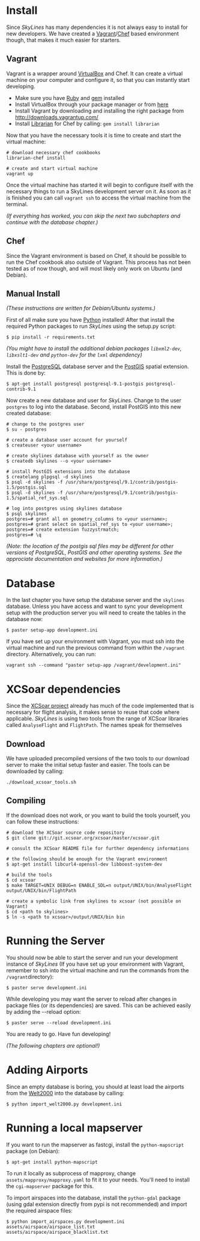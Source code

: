 # Install

Since *SkyLines* has many dependencies it is not always easy to install for new developers. We have created a [Vagrant](http://www.vagrantup.com/)/[Chef](http://www.opscode.com/chef/) based environment though, that makes it much easier for starters.

## Vagrant

Vagrant is a wrapper around [VirtualBox](http://www.virtualbox.org/) and Chef. It can create a virtual machine on your computer and configure it, so that you can instantly start developing.

* Make sure you have [Ruby](http://www.ruby-lang.org/de/) and [gem](http://rubygems.org/) installed
* Install VirtualBox through your package manager or from [here](https://www.virtualbox.org/wiki/Downloads)
* Install Vagrant by downloading and installing the right package from <http://downloads.vagrantup.com/>
* Install [Librarian](https://github.com/applicationsonline/librarian) for Chef by calling: `gem install librarian`

Now that you have the necessary tools it is time to create and start the virtual machine:

    # download necessary chef cookbooks
    librarian-chef install

    # create and start virtual machine
    vagrant up

Once the virtual machine has started it will begin to configure itself with the necessary things to run a SkyLines development server on it. As soon as it is finished you can call `vagrant ssh` to access the virtual machine from the terminal.

*(If everything has worked, you can skip the next two subchapters and continue with the database chapter.)*

## Chef

Since the Vagrant environment is based on Chef, it should be possible to run the Chef cookbook also outside of Vagrant. This process has not been tested as of now though, and will most likely only work on Ubuntu (and Debian).

## Manual Install

*(These instructions are written for Debian/Ubuntu systems.)*

First of all make sure you have [Python](http://www.python.org/) installed! After that install the required Python packages to run *SkyLines* using the setup.py script:

    $ pip install -r requirements.txt

*(You might have to install the additional debian packages `libxml2-dev`, `libxslt1-dev` and `python-dev` for the `lxml` dependency)*

Install the [PostgreSQL](http://www.postgresql.org/) database server and the [PostGIS](http://postgis.net/) spatial extension. This is done by:

    $ apt-get install postgresql postgresql-9.1-postgis postgresql-contrib-9.1

Now create a new database and user for *SkyLines*. Change to the user `postgres` to log into the database. Second, install PostGIS into this new created database:

    # change to the postgres user
    $ su - postgres

    # create a database user account for yourself
    $ createuser <your username>

    # create skylines database with yourself as the owner
    $ createdb skylines --o <your username>

    # install PostGIS extensions into the database
    $ createlang plpgsql -d skylines
    $ psql -d skylines -f /usr/share/postgresql/9.1/contrib/postgis-1.5/postgis.sql
    $ psql -d skylines -f /usr/share/postgresql/9.1/contrib/postgis-1.5/spatial_ref_sys.sql

    # log into postgres using skylines database
    $ psql skylines
    postgres=# grant all on geometry_columns to <your username>;
    postgres=# grant select on spatial_ref_sys to <your username>;
    postgres=# create extension fuzzystrmatch;
    postgres=# \q

*(Note: the location of the postgis sql files may be different for other versions of PostgreSQL, PostGIS and other operating systems. See the approciate documentation and websites for more information.)*


# Database

In the last chapter you have setup the database server and the `skylines` database. Unless you have access and want to sync your development setup with the production server you will need to create the tables in the database now:

    $ paster setup-app development.ini

If you have set up your environment with Vagrant, you must ssh into the virtual machine and run the previous command from within the ```/vagrant``` directory.
Alternatively, you can run:

    vagrant ssh --command "paster setup-app /vagrant/development.ini"

# XCSoar dependencies

Since the [XCSoar project](http://www.xcsoar.org/) already has much of the code implemented that is necessary for flight analysis, it makes sense to reuse that code where applicable. *SkyLines* is using two tools from the range of XCSoar libraries called `AnalyseFlight` and `FlightPath`. The names speak for themselves

## Download

We have uploaded precompiled versions of the two tools to our download server to make the initial setup faster and easier. The tools can be downloaded by calling:

    ./download_xcsoar_tools.sh

## Compiling

If the download does not work, or you want to build the tools yourself, you can follow these instructions:

    # download the XCSoar source code repository
    $ git clone git://git.xcsoar.org/xcsoar/master/xcsoar.git

    # consult the XCSoar README file for further dependency informations

    # the following should be enough for the Vagrant environment
    $ apt-get install libcurl4-openssl-dev libboost-system-dev

    # build the tools
    $ cd xcsoar
    $ make TARGET=UNIX DEBUG=n ENABLE_SDL=n output/UNIX/bin/AnalyseFlight output/UNIX/bin/FlightPath

    # create a symbolic link from skylines to xcsoar (not possible on Vagrant)
    $ cd <path to skylines>
    $ ln -s <path to xcsoar>/output/UNIX/bin bin


# Running the Server

You should now be able to start the server and run your development instance of *SkyLines* (If you have set up your environment with Vagrant, remember to ssh into the virtual machine and run the commands from the ```/vagrant```directory):

    $ paster serve development.ini

While developing you may want the server to reload after changes in package files (or its dependencies) are saved. This can be achieved easily by adding the --reload option:

    $ paster serve --reload development.ini

You are ready to go. Have fun developing!

*(The following chapters are optional!)*


# Adding Airports

Since an empty database is boring, you should at least load the airports from the [Welt2000](http://www.segelflug.de/vereine/welt2000/) into the database by calling:

    $ python import_welt2000.py development.ini


# Running a local mapserver

If you want to run the mapserver as fastcgi, install the `python-mapscript` package (on Debian):

    $ apt-get install python-mapscript

To run it locally as subprocess of mapproxy, change `assets/mapproxy/mapproxy.yaml` to fit it to your needs. You'll need to install the `cgi-mapserver` package for this.

To import airspaces into the database, install the `python-gdal` package (using gdal extension directly from pypi is not recommended) and import the required airspace files:

    $ python import_airspaces.py development.ini assets/airspace/airspace_list.txt assets/airspace/airspace_blacklist.txt
